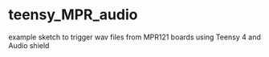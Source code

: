 # teensy_MPR_audio
example sketch to trigger wav files from MPR121 boards using Teensy 4 and Audio shield
